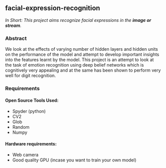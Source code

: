 ## facial-expression-recognition

_In Short: This project aims recognize facial expressions in the **image or stream**._


### Abstract
We look at the effects of varying number of hidden layers and hidden units on the performance of the model and attempt to develop important insights into the features learnt by the model. 
This project is an attempt to look at the task of emotion recognition using deep belief networks which is cognitively very appealing and at the same has been shown to perform very well for digit recognition.

### Requirements

#### Open Source Tools Used:
* Spyder (python)
* CV2 
* Glob
* Random
* Numpy

#### Hardware requirements:
* Web camera
* Good quality GPU (incase you want to train your own model)

